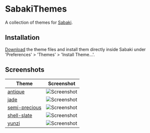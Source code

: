 # SabakiThemes

A collection of themes for [Sabaki](https://github.com/SabakiHQ/Sabaki).

## Installation

[Download](https://github.com/billhails/SabakiThemes/releases) the theme files and install them directly inside Sabaki
under 'Preferences' > 'Themes' > 'Install Theme...'.

## Screenshots

| Theme                          | Screenshot                                              |
| ------------------------------ | ------------------------------------------------------- |
| [antique](antique)             | ![Screenshot](antique/AntiqueScreenshot.png)            |
| [jade](jade)                   | ![Screenshot](jade/JadeScreenshot.png)                  |
| [semi-precious](semi-precious) | ![Screenshot](semi-precious/SemipreciousScreenshot.png) |
| [shell-slate](shell-slate)     | ![Screenshot](shell-slate/ShellSlateScreenshot.png)     |
| [yunzi](yunzi)                 | ![Screenshot](yunzi/YunziScreenshot.png)                |
